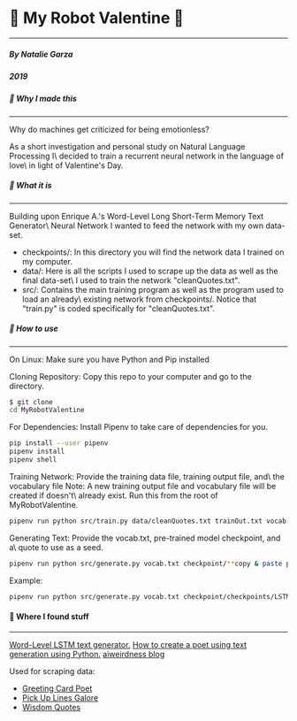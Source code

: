 # :sparkling_heart: My Robot Valentine :sparkling_heart:
---
##### By Natalie Garza
##### 2019

##### :sparkling_heart: Why I made this
---
Why do machines get criticized for being emotionless?

As a short investigation and personal study on Natural Language Processing I\ decided to train a recurrent neural network in the language of love\ in light of Valentine's Day.

##### :sparkling_heart: What it is
---
Building upon Enrique A.'s Word-Level Long Short-Term Memory Text Generator\ Neural Network I wanted
to feed the network with my own data-set.

- checkpoints/: In this directory you will find the network data I trained on my computer.
- data/: Here is all the scripts I used to scrape up the data as well as the final data-set\ I used to train the network "cleanQuotes.txt".
- src/: Contains the main training program as well as the program used to load an already\ existing network from checkpoints/. Notice that "train.py" is coded specifically for "cleanQuotes.txt".

##### :sparkling_heart: How to use
---
On Linux: Make sure you have Python and Pip installed

Cloning Repository: Copy this repo to your computer and go to the directory.
```sh
$ git clone
cd MyRobotValentine
```

For Dependencies: Install Pipenv to take care of dependencies for you.
```sh
pip install --user pipenv
pipenv install
pipenv shell
```

Training Network: Provide the training data file, training output file, and\ the vocabulary file
Note: A new training output file and vocabulary file will be created if doesn't\ already exist.
Run this from the root of MyRobotValentine.
```sh
pipenv run python src/train.py data/cleanQuotes.txt trainOut.txt vocab.txt
```

Generating Text: Provide the vocab.txt, pre-trained model checkpoint, and a\ quote to use as a seed.
```sh
pipenv run python src/generate.py vocab.txt checkpoint/**copy & paste path of a checkpoint** "seed used to generate: write whatever you want"
```
Example:
```sh
pipenv run python src/generate.py vocab.txt checkpoint/checkpoints/LSTM_LOVE-epoch014-words2639-sequence7-loss2.2513-acc0.5253-val_loss8.1992-val_acc0.0813 "I love your"
```

#### :sparkling_heart: Where I found stuff
---
[Word-Level LSTM text generator.](https://medium.com/coinmonks/word-level-lstm-text-generator-creating-automatic-song-lyrics-with-neural-networks-b8a1617104fb)
[How to create a poet using text generation using Python.](https://www.analyticsvidhya.com/blog/2018/03/text-generation-using-python-nlp/)
[aiweirdness blog](http://aiweirdness.com/)

Used for scraping data:
- [Greeting Card Poet](www.greetingcardpoet.com)
- [Pick Up Lines Galore](www.pickuplinesgalore.com)
- [Wisdom Quotes](http://wisdomquotes.com/)
